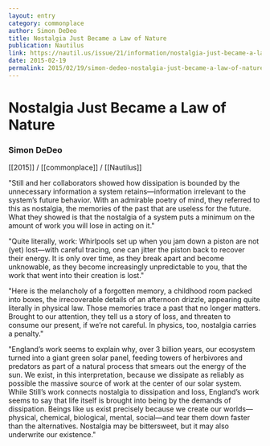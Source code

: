 ```yaml
---
layout: entry
category: commonplace
author: Simon DeDeo
title: Nostalgia Just Became a Law of Nature
publication: Nautilus
link: https://nautil.us/issue/21/information/nostalgia-just-became-a-law-of-nature
date: 2015-02-19
permalink: 2015/02/19/simon-dedeo-nostalgia-just-became-a-law-of-nature
---
```


# Nostalgia Just Became a Law of Nature

### Simon DeDeo

[[2015]] / [[commonplace]] / [[Nautilus]]

"Still and her collaborators showed how dissipation is bounded by the unnecessary information a system retains—information irrelevant to the system’s future behavior. With an admirable poetry of mind, they referred to this as nostalgia, the memories of the past that are useless for the future. What they showed is that the nostalgia of a system puts a minimum on the amount of work you will lose in acting on it."

"Quite literally, work: Whirlpools set up when you jam down a piston are not (yet) lost—with careful tracing, one can jitter the piston back to recover their energy. It is only over time, as they break apart and become unknowable, as they become increasingly unpredictable to you, that the work that went into their creation is lost."

"Here is the melancholy of a forgotten memory, a childhood room packed into boxes, the irrecoverable details of an afternoon drizzle, appearing quite literally in physical law. Those memories trace a past that no longer matters. Brought to our attention, they tell us a story of loss, and threaten to consume our present, if we’re not careful. In physics, too, nostalgia carries a penalty."

"England’s work seems to explain why, over 3 billion years, our ecosystem turned into a giant green solar panel, feeding towers of herbivores and predators as part of a natural process that smears out the energy of the sun. We exist, in this interpretation, because we dissipate as reliably as possible the massive source of work at the center of our solar system. While Still’s work connects nostalgia to dissipation and loss, England’s work seems to say that life itself is brought into being by the demands of dissipation. Beings like us exist precisely because we create our worlds—physical, chemical, biological, mental, social—and tear them down faster than the alternatives. Nostalgia may be bittersweet, but it may also underwrite our existence."
